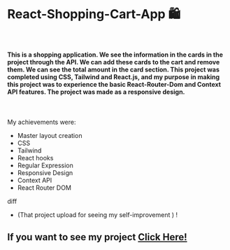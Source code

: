 # React-Shopping-Cart-App 🛍️

 <br>



#### This is a shopping application. We see the information in the cards in the project through the API. We can add these cards to the cart and remove them. We can see the total amount in the card section. This project was completed using CSS, Tailwind and React.js, and my purpose in making this project was to experience the basic React-Router-Dom and Context API features. The project was made as a responsive design.<br> <br> <br>

My achievements were:
- Master layout creation
- CSS
- Tailwind
- React hooks
- Regular Expression
- Responsive Design
- Context API
- React Router DOM


diff
- (That project upload for seeing my self-improvement ) ! 


## If you want to see my project <a href="https://beyzaarslanturk-react-shopping-cart.surge.sh/">Click Here!</a> 



